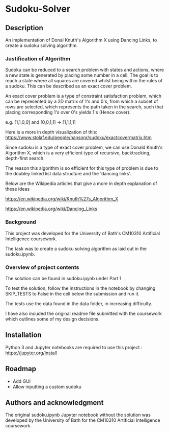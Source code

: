 # Sudoku-Solver

## Description
An implementation of Donal Knuth's Algorithm X using Dancing Links, to create a sudoku solving algorithm.

### Justification of Algorithm
Sudoku can be reduced to a search problem with states and actions, where a new state is generated by placing some number in a cell. The goal is to reach a state where all squares are covered whilst being within the rules of a sudoku. This can be described as an exact cover problem.

An exact cover problem is a type of constraint satisfaction problem, which can be represented by a 2D matrix of 1's and 0's, from which a subset of rows are selected, which represents the path taken in the search, such that placing corresponding 1's over 0's yields 1's (Hence cover).

e.g. [1,1,0,0] and [0,0,1,1] -> [1,1,1,1]

Here is a more in depth visualization of this: https://www.stolaf.edu/people/hansonr/sudoku/exactcovermatrix.htm

Since sudoku is a type of exact cover problem, we can use Donald Knuth's Algorithm X, which is a very efficient type of recursive, backtracking, depth-first search.

The reason this algorithm is so efficient for this type of problem is due to the doubley linked list data structure and the 'dancing links'. 

Below are the Wikipedia articles that give a more in depth explanation of these ideas

https://en.wikipedia.org/wiki/Knuth%27s_Algorithm_X

https://en.wikipedia.org/wiki/Dancing_Links

### Background
This project was developed for the University of Bath's CM10310 Artificial Intelligence coursework.

The task was to create a sudoku solving algorithm as laid out in the sudoku.ipynb.

### Overview of project contents
The solution can be found in sudoku.ipynb under Part 1 

To test the solution, follow the instructions in the notebook by changing SKIP_TESTS to False in the cell below the submission and run it.

The tests use the data found in the data folder, in increasing difficulty.

I have also incuded the original readme file submitted with the coursework which outlines some of my design decisions.


## Installation
Python 3 and Jupyter notebooks are required to use this project : https://jupyter.org/install


## Roadmap
- Add GUI
- Allow inputting a custom sudoku


## Authors and acknowledgment
The original sudoku.ipynb Jupyter notebook without the solution was developed by the University of Bath for the CM10310 Artificial Intelligence coursework. 
